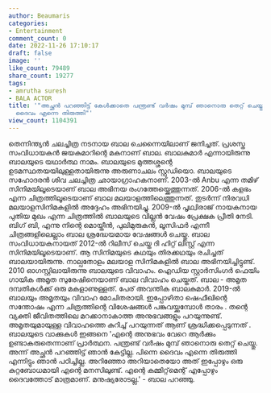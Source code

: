 ```yaml
---
author: Beaumaris
categories:
- Entertainment
comment_count: 0
date: 2022-11-26 17:10:17
draft: false
image: ''
like_count: 79489
share_count: 19277
tags:
- amrutha suresh
- BALA ACTOR
title: '"അച്ഛൻ പറഞ്ഞിട്ട് കേൾക്കാതെ പന്ത്രണ്ട് വർഷം മുമ്പ് ഞാനൊരു തെറ്റ് ചെയ്തു, പിന്നെ
  ദൈവം എന്നെ തിരുത്തി"'
view_count: 1104391
---
```


തെന്നിന്ത്യൻ ചലച്ചിത്ര നടനായ ബാല ചെന്നൈയിലാണ് ജനിച്ചത്. പ്രശസ്ത സംവിധായകൻ ജയകുമാറിന്റെ മകനാണ് ബാല. ബാലകുമാർ എന്നായിരുന്നു ബാലയുടെ യഥാർത്ഥ നാമം. ബാലയുടെ മുത്തശ്ശന്റെ ഉടമസ്ഥതയയിലുള്ളതായിരുന്നു അരുണാചലം സ്റ്റുഡിയൊ. ബാലയുടെ സഹോദരൻ ശിവ ചലച്ചിത്ര ഛായാഗ്രാഹകനാണ്. 2003-ൽ Anbu എന്ന തമിഴ് സിനിമയിലൂടെയാണ് ബാല അഭിനയ രംഗത്തേയ്ക്കെത്തുന്നത്. 2006-ൽ കളഭം എന്ന ചിത്രത്തിലൂടെയാണ് ബാല മലയാളത്തിലെത്തുന്നത്. തുടർന്ന് നിരവധി മലയാളസിനിമകളിൽ അദ്ദേഹം അഭിനയിച്ചു. 2009-ൽ പൃഥ്വിരാജ് നായകനായ പുതിയ മുഖം എന്ന ചിത്രത്തിൽ ബാലയുടെ വില്ലൻ വേഷം പ്രേക്ഷക പ്രീതി നേടി. ബിഗ് ബി, എന്നു നിന്റെ മൊയ്തീൻ, പുലിമുരുകൻ, ലൂസിഫർ എന്നീ ചിത്രങ്ങളിലെല്ലാം ബാല ശ്രദ്ധേയമായ വേഷങ്ങൾ ചെയ്തു. ബാല സംവിധായകനായത് 2012-ൽ റിലീസ് ചെയ്ത ദി ഹിറ്റ് ലിസ്റ്റ് എന്ന സിനിമയിലൂടെയാണ്. ആ സിനിമയുടെ കഥയും തിരക്കഥയും രചിച്ചത് ബാലയായിരുന്നു. നാല്പതോളം മലയാള സിനിമകളിൽ ബാല അഭിനയിച്ചിട്ടുണ്ട്. 2010 ഓഗസ്റ്റിലായിരുന്നു ബാലയുടെ വിവാഹം. ഐഡിയ സ്റ്റാർസിംഗർ ഫെയിം ഗായിക അമൃത സുരേഷിനെയാണ് ബാല വിവാഹം ചെയ്തത്. ബാല - അമൃത ദമ്പതികൾക്ക് ഒരു മകളാണുള്ളത്. പേര് അവന്തിക ബാലകുമാർ. 2019-ൽ ബാലയും അമൃതയും വിവാഹ മോചിതരായി. ഇപ്പോഴിതാ ഷെഫീഖിന്റെ സന്തോഷം എന്ന ചിത്രത്തിന്റെ വിശേഷങ്ങൾ പങ്കുവയ്ക്കുമ്പോൾ താരം . തന്റെ വ്യക്തി ജീവിതത്തിലെ മറക്കാനാകാത്ത അനുഭവങ്ങളും പറയുന്നുണ്ട്. അമൃതയുമായുള്ള വിവാഹത്തെ കുറിച്ച് പറയുന്നത് ആണ് ശ്രദ്ധിക്കപ്പെടുന്നത് . ബാലയുടെ വാക്കുകൾ ഇങ്ങനെ 'എന്റെ അനുഭവം വേറെ ആർക്കും ഉണ്ടാകരുതെന്നാണ് പ്രാർത്ഥന. പന്ത്രണ്ട് വർഷം മുമ്പ് ഞാനൊരു തെറ്റ് ചെയ്തു. അന്ന് അച്ഛൻ പറഞ്ഞിട്ട് ഞാൻ കേട്ടില്ല. പിന്നെ ദൈവം എന്നെ തിരുത്തി എന്നിട്ടും ഞാൻ പഠിച്ചില്ല. അറിഞ്ഞോ അറിയാതെയോ അത് ഇപ്പോഴും ഒരു കുറ്റബോധമായി എന്റെ മനസിലുണ്ട്. എന്റെ കമ്മിറ്റ്‌മെന്റ് എപ്പോഴും ദൈവത്തോട് മാത്രമാണ്. മനുഷ്യരോടല്ല.' - ബാല പറഞ്ഞു.